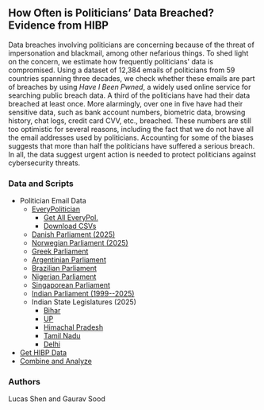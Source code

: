 ## How Often is Politicians’ Data Breached? Evidence from HIBP

Data breaches involving politicians are concerning because of the threat of impersonation and blackmail, among other nefarious things. To shed light on the concern, we estimate how frequently politicians' data is compromised. Using a dataset of 12,384 emails of politicians from 59 countries spanning three decades, we check whether these emails are part of breaches by using *Have I Been Pwned*, a widely used online service for searching public breach data. A third of the politicians have had their data breached at least once. More alarmingly, over one in five have had their sensitive data, such as bank account numbers, biometric data, browsing history, chat logs, credit card CVV, etc., breached. These numbers are still too optimistic for several reasons, including the fact that we do not have all the email addresses used by politicians. Accounting for some of the biases suggests that more than half the politicians have suffered a serious breach. In all, the data suggest urgent action is needed to protect politicians against cybersecurity threats.
### Data and Scripts

* Politician Email Data
	* [EveryPolitician](data/everypol/)
		* [Get All EveryPol.](scripts/01_everypol_walkthrough.ipynb)
		* [Download CSVs](scripts/02_everypol_download_csvs.ipynb)
	* [Danish Parliament (2025)](data/dk/)
	* [Norwegian Parliament (2025)](data/no/)
  	* [Greek Parliament](data/gr)
  	* [Argentinian Parliament](data/ar/)
  	* [Brazilian Parliament](data/ng/)
  	* [Nigerian Parliament](data/sg)
  	* [Singaporean Parliament](data/br/)
	* [Indian Parliament (1999--2025)](data/india/)
	* Indian State Legislatures (2025)
		* [Bihar](data/india/bihar/)
		* [UP](data/india/up/)
		* [Himachal Pradesh](data/india/)
		* [Tamil Nadu](data/india/tn/)
		* [Delhi](data/india/delhi/)
* [Get HIBP Data](scripts/03_download_hibp_everypol_india_eur_breaches.ipynb)
* [Combine and Analyze](scripts/04_hibp_everypol_ind_eur_combine.ipynb)

### Authors

Lucas Shen and Gaurav Sood
